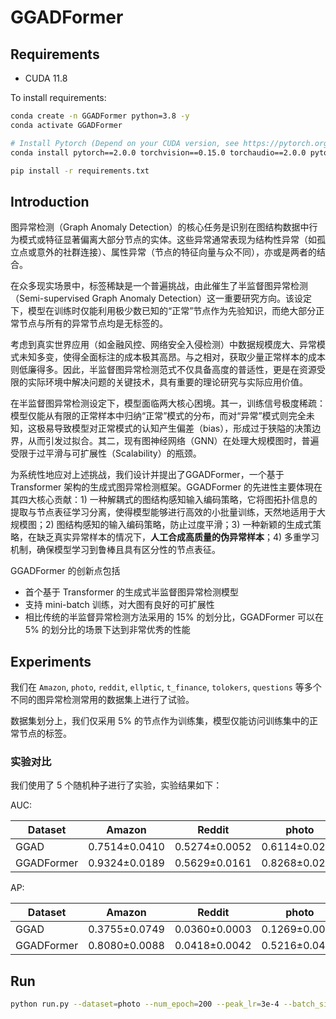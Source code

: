 # GGADFormer

## Requirements

- CUDA 11.8

To install requirements:

```bash
conda create -n GGADFormer python=3.8 -y
conda activate GGADFormer

# Install Pytorch (Depend on your CUDA version, see https://pytorch.org/get-started/previous-versions/)
conda install pytorch==2.0.0 torchvision==0.15.0 torchaudio==2.0.0 pytorch-cuda=11.8 -c pytorch -c nvidia

pip install -r requirements.txt
```

## Introduction

图异常检测（Graph Anomaly Detection）的核心任务是识别在图结构数据中行为模式或特征显著偏离大部分节点的实体。这些异常通常表现为结构性异常（如孤立点或意外的社群连接）、属性异常（节点的特征向量与众不同），亦或是两者的结合。

在众多现实场景中，标签稀缺是一个普遍挑战，由此催生了半监督图异常检测（Semi-supervised Graph Anomaly Detection）这一重要研究方向。该设定下，模型在训练时仅能利用极少数已知的“正常”节点作为先验知识，而绝大部分正常节点与所有的异常节点均是无标签的。

考虑到真实世界应用（如金融风控、网络安全入侵检测）中数据规模庞大、异常模式未知多变，使得全面标注的成本极其高昂。与之相对，获取少量正常样本的成本则低廉得多。因此，半监督图异常检测范式不仅具备高度的普适性，更是在资源受限的实际环境中解决问题的关键技术，具有重要的理论研究与实际应用价值。

在半监督图异常检测设定下，模型面临两大核心困境。其一，训练信号极度稀疏：模型仅能从有限的正常样本中归纳“正常”模式的分布，而对“异常”模式则完全未知，这极易导致模型对正常模式的认知产生偏差（bias），形成过于狭隘的决策边界，从而引发过拟合。其二，现有图神经网络（GNN）在处理大规模图时，普遍受限于过平滑与可扩展性（Scalability）的瓶颈。

为系统性地应对上述挑战，我们设计并提出了GGADFormer，一个基于 Transformer 架构的生成式图异常检测框架。GGADFormer 的先进性主要体現在其四大核心贡献：1) 一种解耦式的图结构感知输入编码策略，它将图拓扑信息的提取与节点表征学习分离，使得模型能够进行高效的小批量训练，天然地适用于大规模图；2) 图结构感知的输入编码策略，防止过度平滑；3) 一种新颖的生成式策略，在缺乏真实异常样本的情况下，**人工合成高质量的伪异常样本**；4) 多重学习机制，确保模型学习到鲁棒且具有区分性的节点表征。

GGADFormer 的创新点包括

- 首个基于 Transformer 的生成式半监督图异常检测模型
- 支持 mini-batch 训练，对大图有良好的可扩展性
- 相比传统的半监督异常检测方法采用的 15% 的划分比，GGADFormer 可以在 5% 的划分比的场景下达到非常优秀的性能


## Experiments

我们在 `Amazon`, `photo`, `reddit`, `ellptic`, `t_finance`, `tolokers`, `questions` 等多个不同的图异常检测常用的数据集上进行了试验。

数据集划分上，我们仅采用 5% 的节点作为训练集，模型仅能访问训练集中的正常节点的标签。

### 实验对比

我们使用了 5 个随机种子进行了实验，实验结果如下：

AUC:


|Dataset|Amazon|Reddit|photo|elliptic|t_finance|tolokers|questions
|-|-|-|-|-|-|-|-|
|GGAD|0.7514±0.0410|0.5274±0.0052|0.6114±0.0219|0.7006±0.0090|TBD|0.5382±0.0065|TBD
|GGADFormer|0.9324±0.0189|0.5629±0.0161|0.8268±0.0281|0.7221±0.0441|0.9077±0.0039|0.6534±0.0195|0.5568±0.0147

AP:

|Dataset|Amazon|Reddit|photo|elliptic|t_finance|tolokers|questions
|-|-|-|-|-|-|-|-|
|GGAD|0.3755±0.0749|0.0360±0.0003|0.1269±0.0091|0.2565±0.0200|TBD|0.2448±0.0039|TBD
|GGADFormer|0.8080±0.0088|0.0418±0.0042|0.5216±0.0419|0.2268±0.0755|0.6589±0.0323|0.3063±0.0138|0.0375±0.0020

## Run

```bash
python run.py --dataset=photo --num_epoch=200 --peak_lr=3e-4 --batch_size=128
```